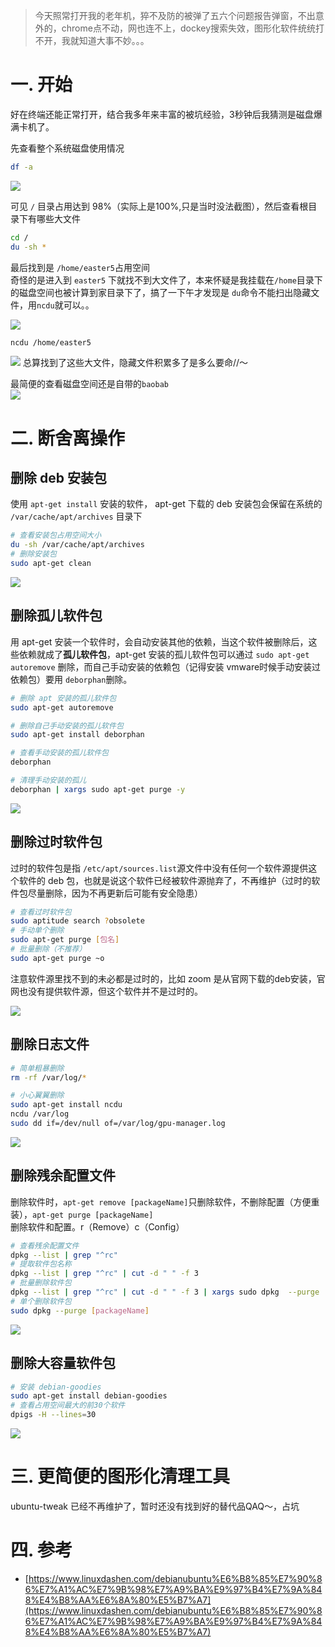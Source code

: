 > 今天照常打开我的老年机，猝不及防的被弹了五六个问题报告弹窗，不出意外的，chrome点不动，网也连不上，dockey搜索失效，图形化软件统统打不开，我就知道大事不妙。。。



# 一. 开始
好在终端还能正常打开，结合我多年来丰富的被坑经验，3秒钟后我猜测是磁盘爆满卡机了。  

先查看整个系统磁盘使用情况
```bash
df -a
```
![](assets/9_清理环境-cffbde4e.png)

可见 `/` 目录占用达到 98%（实际上是100%,只是当时没法截图），然后查看根目录下有哪些大文件

```bash
cd /
du -sh *
```
最后找到是 `/home/easter5`占用空间  
奇怪的是进入到 `easter5` 下就找不到大文件了，本来怀疑是我挂载在`/home`目录下的磁盘空间也被计算到家目录下了，搞了一下午才发现是 `du`命令不能扫出隐藏文件，用`ncdu`就可以。。  

![](assets/9_清理环境-a74a5eb3.png)
```bash
ncdu /home/easter5
```
![](assets/9_清理环境-265997ab.png)
总算找到了这些大文件，隐藏文件积累多了是多么要命//～

最简便的查看磁盘空间还是自带的`baobab`  
![](assets/9_清理环境-05780e2b.png)

# 二. 断舍离操作

## 删除 deb 安装包
使用 `apt-get install` 安装的软件， apt-get 下载的 deb 安装包会保留在系统的 `/var/cache/apt/archives` 目录下  

```bash
# 查看安装包占用空间大小
du -sh /var/cache/apt/archives
# 删除安装包
sudo apt-get clean
```
![](assets/9_清理环境-77a6fd28.png)


## 删除孤儿软件包
用 apt-get 安装一个软件时，会自动安装其他的依赖，当这个软件被删除后，这些依赖就成了**孤儿软件包**，apt-get 安装的孤儿软件包可以通过
`sudo apt-get autoremove` 删除，而自己手动安装的依赖包（记得安装 vmware时候手动安装过依赖包）要用 `deborphan`删除。

```bash
# 删除 apt 安装的孤儿软件包
sudo apt-get autoremove

# 删除自己手动安装的孤儿软件包
sudo apt-get install deborphan

# 查看手动安装的孤儿软件包
deborphan

# 清理手动安装的孤儿
deborphan | xargs sudo apt-get purge -y
```

![](assets/9_清理环境-848efca8.png)


## 删除过时软件包
过时的软件包是指 `/etc/apt/sources.list`源文件中没有任何一个软件源提供这个软件的 deb 包，也就是说这个软件已经被软件源抛弃了，不再维护（过时的软件包尽量删除，因为不再更新后可能有安全隐患）

```bash
# 查看过时软件包
sudo aptitude search ?obsolete
# 手动单个删除
sudo apt-get purge [包名]
# 批量删除（不推荐）
sudo apt-get purge ~o
```  
注意软件源里找不到的未必都是过时的，比如 zoom 是从官网下载的deb安装，官网也没有提供软件源，但这个软件并不是过时的。

![](assets/9_清理环境-30dbd84e.png)

## 删除日志文件

```bash
# 简单粗暴删除
rm -rf /var/log/*

# 小心翼翼删除
sudo apt-get install ncdu
ncdu /var/log
sudo dd if=/dev/null of=/var/log/gpu-manager.log
```
![](assets/9_清理环境-1f1f9deb.png)

## 删除残余配置文件
删除软件时，`apt-get remove [packageName]`只删除软件，不删除配置（方便重装），`apt-get purge [packageName]`删除软件和配置。r（Remove）c（Config）  

```bash
# 查看残余配置文件
dpkg --list | grep "^rc"
# 提取软件包名称
dpkg --list | grep "^rc" | cut -d " " -f 3
# 批量删除软件包
dpkg --list | grep "^rc" | cut -d " " -f 3 | xargs sudo dpkg  --purge
# 单个删除软件包
sudo dpkg --purge [packageName]
```
![](assets/9_清理环境-63b2313f.png)

## 删除大容量软件包
```bash
# 安装 debian-goodies
sudo apt-get install debian-goodies
# 查看占用空间最大的前30个软件
dpigs -H --lines=30
```
![](assets/9_清理环境-45a9dd13.png)

# 三. 更简便的图形化清理工具
ubuntu-tweak 已经不再维护了，暂时还没有找到好的替代品QAQ～，占坑

# 四. 参考
- [https://www.linuxdashen.com/debianubuntu%E6%B8%85%E7%90%86%E7%A1%AC%E7%9B%98%E7%A9%BA%E9%97%B4%E7%9A%848%E4%B8%AA%E6%8A%80%E5%B7%A7](https://www.linuxdashen.com/debianubuntu%E6%B8%85%E7%90%86%E7%A1%AC%E7%9B%98%E7%A9%BA%E9%97%B4%E7%9A%848%E4%B8%AA%E6%8A%80%E5%B7%A7)
